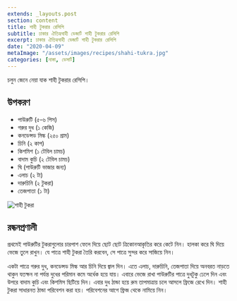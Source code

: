 ```yaml
---
extends: _layouts.post
section: content
title: শাহী টুকরার রেসিপি
subtitle: ঢাকার ঐতিহ্যবাহী ডেজার্ট শাহী টুকরার রেসিপি
excerpt: ঢাকার ঐতিহ্যবাহী ডেজার্ট শাহী টুকরার রেসিপি
date: "2020-04-09"
metaImage: "/assets/images/recipes/shahi-tukra.jpg"
categories: [নাস্তা, ডেসার্ট]
---
```


চলুন জেনে নেয়া যাক শাহী টুকরার রেসিপি।

## উপকরণ

- পাউরুটি (৫-৬ পিস)
- গরুর দুধ (১ কেজি)
- কনডেন্সড মিল্ক (২৫০ গ্রাম)
- চিনি (২ কাপ)
- কিশমিশ (১ টেবিল চামচ)
- বাদাম কুচি (২ টেবিল চামচ)
- ঘি (পাউরুটি ভাজার জন্য)
- এলাচ (২ টা)
- দারুচিনি (২ টুকরা)
- তেজপাতা (১ টা)

![শাহী টুকরা](/assets/images/recipes/shahi-tukra.jpg)

## রন্ধনপ্রণালী

প্রথমেই পাউরুটির টুকরাগুলোর চারপাশ ফেলে দিয়ে ছোট ছোট ত্রিকোনআকৃতির করে কেটে নিন। হালকা করে ঘি দিয়ে
ভেজে তুলে রাখুন। যে পাত্রে শাহী টুকরা তৈরি করবেন, সে পাত্রে সুন্দর করে সাজিয়ে নিন।

একটা পাত্রে গরুর দুধ, কনডেন্সড মিল্ক আর চিনি দিয়ে জ্বাল দিন। এতে এলাচ, দারুচিনি, তেজপাতা দিয়ে অনবরত
নাড়তে থাকুন যতক্ষন না পর্যন্ত দুধের পরিমান কমে অর্ধেক হয়ে যায়। এবারে ভেজে রাখা পাউরুটির পাত্রে দুধটুকু ঢেলে
দিন এবং উপরে বাদাম কুচি এবং কিশমিস ছিটিয়ে দিন। এবার দুধ ঠান্ডা হয়ে রুম তাপমাত্রায় চলে আসলে ফ্রিজে রেখে
দিন। শাহী টুকরা সাধারনত ঠান্ডা পরিবেশন করা হয়। পরিবেশনের আগে ফ্রিজ থেকে নামিয়ে নিন।
